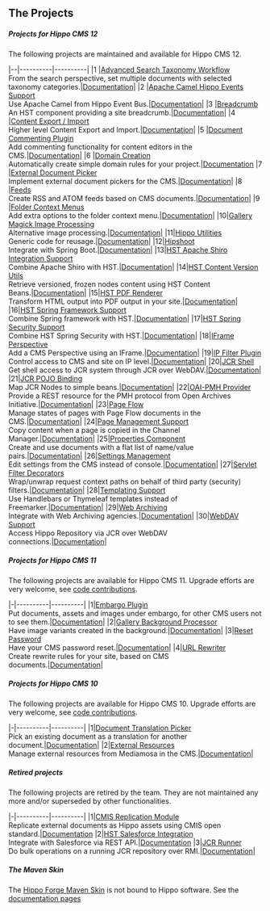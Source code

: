 
## The Projects

##### Projects for Hippo CMS 12
The following projects are maintained and available for Hippo CMS 12.

|--|----------|----------|
|1 |[Advanced Search Taxonomy Workflow](https://github.com/onehippo-forge/advanced-search-taxonomy-workflow)<br/>From the search perspective, set multiple documents with  selected taxonomy categories.|[Documentation](https://onehippo-forge.github.io/advanced-search-taxonomy-workflow/)|
|2 |[Apache Camel Hippo Events Support](https://github.com/onehippo-forge/camel-events-support)<br/>Use Apache Camel from Hippo Event Bus.|[Documentation](https://onehippo-forge.github.io/camel-events-support/)|
|3 |[Breadcrumb](https://github.com/onehippo-forge/breadcrumb)<br/>An HST component providing a site breadcrumb.|[Documentation](https://onehippo-forge.github.io/breadcrumb/)|
|4 |[Content Export / Import](https://github.com/onehippo-forge/content-export-import)<br/>Higher level Content Export and Import.|[Documentation](https://onehippo-forge.github.io/content-export-import/)|
|5 |[Document Commenting Plugin](https://github.com/onehippo-forge/document-commenting)<br/>Add commenting functionality for content editors in the CMS.|[Documentation](https://onehippo-forge.github.io/document-commenting/)|
|6 |[Domain Creation](https://github.com/onehippo-forge/domain-creation)<br/>Automatically create simple domain rules for your project.|[Documentation](https://github.com/onehippo-forge/domain-creation/blob/master/README.md)
|7 |[External Document Picker](https://github.com/onehippo-forge/external-document-picker)<br/>Implement external document pickers for the CMS.|[Documentation](https://onehippo-forge.github.io/external-document-picker/)|
|8 |[Feeds](https://github.com/onehippo-forge/feeds)<br/>Create RSS and ATOM feeds based on CMS documents.|[Documentation](https://onehippo-forge.github.io/feeds/)|
|9 |[Folder Context Menus](https://github.com/onehippo-forge/folder-context-menus)<br/>Add extra options to the folder context menu.|[Documentation](https://onehippo-forge.github.io/folder-context-menus/)|
|10|[Gallery Magick Image Processing](https://github.com/onehippo-forge/gallery-magick)<br/>Alternative image processing.|[Documentation](https://onehippo-forge.github.io/gallery-magick/)|
|11|[Hippo Utilities](https://github.com/onehippo-forge/hippo-utilities)<br/>Generic code for reusage.|[Documentation](https://onehippo-forge.github.io/hippo-utilities/)|
|12|[Hipshoot](https://github.com/onehippo-forge/hipshoot)<br/>Integrate with Spring Boot.|[Documentation](https://onehippo-forge.github.io/hipshoot/)|
|13|[HST Apache Shiro Integration Support](https://github.com/onehippo-forge/hst-shiro)<br/>Combine Apache Shiro with HST.|[Documentation](https://onehippo-forge.github.io/hst-shiro/)|
|14|[HST Content Version Utils](https://github.com/onehippo-forge/hst-content-version-utils)<br/>Retrieve versioned, frozen nodes content using HST Content Beans.|[Documentation](https://onehippo-forge.github.io/hst-content-version-utils/)|
|15|[HST PDF Renderer](https://github.com/onehippo-forge/hst-pdf-renderer)<br/>Transform HTML output into PDF output in your site.|[Documentation](https://onehippo-forge.github.io/hst-pdf-renderer/)|
|16|[HST Spring Framework Support](https://github.com/onehippo-forge/hst-spring-support)<br/>Combine Spring framework with HST.|[Documentation](https://onehippo-forge.github.io/hst-spring-support/)|
|17|[HST Spring Security Support](https://github.com/onehippo-forge/hst-spring-security)<br/>Combine HST Spring Security with HST.|[Documentation](https://onehippo-forge.github.io/hst-spring-security/)|
|18|[IFrame Perspective](https://github.com/onehippo-forge/iframe-perspective)<br/>Add a CMS Perspective using an IFrame.|[Documentation](https://onehippo-forge.github.io/iframe-perspective/)|
|19|[IP Filter Plugin](https://github.com/onehippo-forge/ip-filter)<br/>Control access to CMS and site on IP level.|[Documentation](https://onehippo-forge.github.io/ip-filter/)|
|20|[JCR Shell](https://github.com/onehippo-forge/jcr-shell)<br/>Get shell access to JCR system through JCR over WebDAV.|[Documentation](https://onehippo-forge.github.io/jcr-shell/)|
|21|[JCR POJO Binding](https://github.com/onehippo-forge/jcr-pojo-binding)<br/>Map JCR Nodes to simple beans.|[Documentation](https://onehippo-forge.github.io/jcr-pojo-binding/)|
|22|[OAI-PMH Provider](https://github.com/onehippo-forge/oai-pmh-provider)<br/>Provide a REST resource for the PMH protocol from Open Archives Initiative.|[Documentation](https://onehippo-forge.github.io/oai-pmh-provider/)|
|23|[Page Flow](https://github.com/onehippo-forge/page-flow)<br/>Manage states of pages with Page Flow documents in the CMS.|[Documentation](https://onehippo-forge.github.io/page-flow/)|
|24|[Page Management Support](https://github.com/onehippo-forge/page-management-support)<br/>Copy content when a page is copied in the Channel Manager.|[Documentation](https://onehippo-forge.github.io/page-management-support/)|
|25|[Properties Component](https://github.com/onehippo-forge/properties)<br/>Create and use documents with a flat list of name/value pairs.|[Documentation](https://onehippo-forge.github.io/properties/)|
|26|[Settings Management](https://github.com/onehippo-forge/settings-management)<br/>Edit settings from the CMS instead of console.|[Documentation](https://onehippo-forge.github.io/settings-management/)|
|27|[Servlet Filter Decorators](https://github.com/onehippo-forge/servlet-filter-decorators)<br/>Wrap/unwrap request context paths on behalf of third party (security) filters.|[Documentation](https://onehippo-forge.github.io/servlet-filter-decorators/)|
|28|[Templating Support](https://github.com/onehippo-forge/templating-support)<br/>Use Handlebars or Thymeleaf templates instead of Freemarker.|[Documentation](https://onehippo-forge.github.io/templating-support/)|
|29|[Web Archiving](https://github.com/onehippo-forge/web-archiving)<br/>Integrate with Web Archiving agencies.|[Documentation](https://onehippo-forge.github.io/web-archiving/)|
|30|[WebDAV Support](https://github.com/onehippo-forge/hippo-jcr-over-webdav)<br/>Access Hippo Repository via JCR over WebDAV connections.|[Documentation](https://onehippo-forge.github.io/hippo-jcr-over-webdav/)|

##### Projects for Hippo CMS 11
The following projects are available for Hippo CMS 11. Upgrade efforts are very welcome, see [code contributions](development.html#Code_Contributions).

|-|----------|----------|
|1|[Embargo Plugin](https://github.com/onehippo-forge/embargo)<br/>Put documents, assets and images under embargo, for other CMS users not to see them.|[Documentation](https://onehippo-forge.github.io/embargo/)|
|2|[Gallery Background Processor](https://github.com/onehippo-forge/gallery-background-processor)<br/>Have image variants created in the background.|[Documentation](https://onehippo-forge.github.io/gallery-background-processor/)|
|3|[Reset Password](https://github.com/onehippo-forge/reset-password)<br/>Have your CMS password reset.|[Documentation](https://onehippo-forge.github.io/reset-password/)|
|4|[URL Rewriter](https://github.com/onehippo-forge/url-rewriter)<br/>Create rewrite rules for your site, based on CMS documents.|[Documentation](https://onehippo-forge.github.io/url-rewriter/)|

##### Projects for Hippo CMS 10
The following projects are available for Hippo CMS 10. Upgrade efforts are very welcome, see [code contributions](development.html#Code_Contributions).

|-|----------|----------|
|1|[Document Translation Picker](https://github.com/onehippo-forge/document-translation-picker)<br/>Pick an existing document as a translation for another document.|[Documentation](https://onehippo-forge.github.io/document-translation-picker/)|
|2|[External Resources](https://github.com/onehippo-forge/external-resources)<br/>Manage external resources from Mediamosa in the CMS.|[Documentation](https://onehippo-forge.github.io/external-resources/)|

##### Retired projects
The following projects are retired by the team. They are not maintained any more and/or superseded by other functionalities.

|-|----------|----------|
|1|[CMIS Replication Module](https://github.com/onehippo-forge/cmis-replication)<br/>Replicate external documents as Hippo assets using CMIS open standard.|[Documentation](https://onehippo-forge.github.io/cmis-replication/)
|2|[HST Salesforce Integration](https://github.com/onehippo-forge/hst-salesforce-integration)<br/>Integrate with Salesforce via REST API.|[Documentation](https://onehippo-forge.github.io/hst-salesforce-integration/)
|3|[JCR Runner](https://github.com/onehippo-forge/jcr-runner)<br/>Do bulk operations on a running JCR repository over RMI.|[Documentation](https://onehippo-forge.github.io/jcr-runner/)|

##### The Maven Skin 
The [Hippo Forge Maven Skin](https://github.com/onehippo-forge/forge-maven-skin) is not bound to Hippo software. See the [documentation pages](https://onehippo-forge.github.io/forge-maven-skin/)
